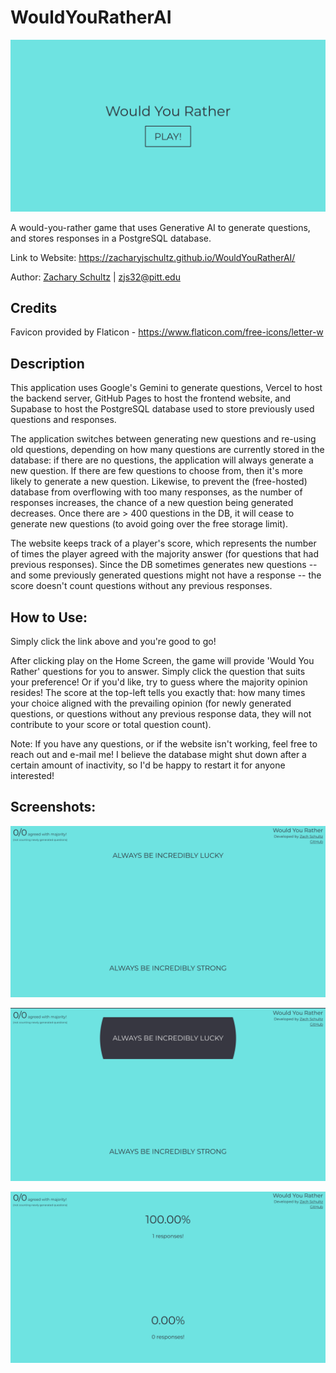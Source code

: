 # WouldYouRatherAI

![Home Screen Screenshot](/screenshots/home_screen.png?raw=true)

A would-you-rather game that uses Generative AI to generate questions, and stores responses in a PostgreSQL database.

Link to Website: https://zacharyjschultz.github.io/WouldYouRatherAI/

Author: [Zachary Schultz](https://www.linkedin.com/in/~zachary/) | zjs32@pitt.edu

## Credits

Favicon provided by Flaticon - https://www.flaticon.com/free-icons/letter-w

## Description

This application uses Google's Gemini to generate questions, Vercel to host the backend server, GitHub Pages to host the frontend website, and Supabase to host the PostgreSQL database used to store previously used questions and responses.

The application switches between generating new questions and re-using old questions, depending on how many questions are currently stored in the database: if there are no questions, the application will always generate a new question. If there are few questions to choose from, then it's more likely to generate a new question. Likewise, to prevent the (free-hosted) database from overflowing with too many responses, as the number of responses increases, the chance of a new question being generated decreases. Once there are > 400 questions in the DB, it will cease to generate new questions (to avoid going over the free storage limit).

The website keeps track of a player's score, which represents the number of times the player agreed with the majority answer (for questions that had previous responses). Since the DB sometimes generates new questions -- and some previously generated questions might not have a response -- the score doesn't count questions without any previous responses.

## How to Use:

Simply click the link above and you're good to go! 

After clicking play on the Home Screen, the game will provide 'Would You Rather' questions for you to answer. Simply click the question that suits your preference! Or if you'd like, try to guess where the majority opinion resides! The score at the top-left tells you exactly that: how many times your choice aligned with the prevailing opinion (for newly generated questions, or questions without any previous response data, they will not contribute to your score or total question count).

Note: If you have any questions, or if the website isn't working, feel free to reach out and e-mail me! I believe the database might shut down after a certain amount of inactivity, so I'd be happy to restart it for anyone interested!

## Screenshots:

![Generated Question Screenshot](/screenshots/generated_question.png?raw=true)

![Generated Question Hover Animation Screenshot](/screenshots/generated_question_hover.png?raw=true)

![Results Screenshot](/screenshots/responses.png?raw=true)

